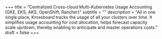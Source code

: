 +++
title = "Centralized Cross-cloud Multi-Kubernetes Usage Accounting (GKE, EKS, AKS, OpenShift, Rancher)"
subtitle = ""
description = "All in one single place, Krossboard tracks the usage of all your clusters over time. It simplifies usage accounting for cost allocation, helps forecast capacity scale up/down, thereby enabling to anticipate and master operations costs."
draft = false
+++
